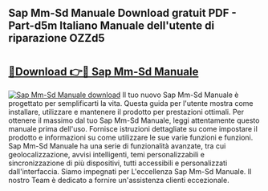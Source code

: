 ## Sap Mm-Sd Manuale Download gratuit PDF - Part-d5m Italiano Manuale dell'utente di riparazione OZZd5

# <h2><a href="http://dfa7dxg.blite.top/?on=Sap+Mm-Sd+Manuale">🔗Download 👉🔴 Sap Mm-Sd Manuale</a></h2>

[![Sap Mm-Sd Manuale download](https://i.imgur.com/lujVjoI.png)](http://dfa7dxg.blite.top/?on=Sap+Mm-Sd+Manuale)
Il tuo nuovo Sap Mm-Sd Manuale è progettato per semplificarti la vita. Questa guida per l'utente mostra come installare, utilizzare e mantenere il prodotto per prestazioni ottimali. Per ottenere il massimo dal tuo Sap Mm-Sd Manuale, leggi attentamente questo manuale prima dell'uso. Fornisce istruzioni dettagliate su come impostare il prodotto e informazioni su come utilizzare le sue varie funzioni e funzioni. Sap Mm-Sd Manuale ha una serie di funzionalità avanzate, tra cui geolocalizzazione, avvisi intelligenti, temi personalizzabili e sincronizzazione di più dispositivi, tutti accessibili e personalizzati dall'interfaccia. Siamo impegnati per L'eccellenza Sap Mm-Sd Manuale. Il nostro Team è dedicato a fornire un'assistenza clienti eccezionale.
